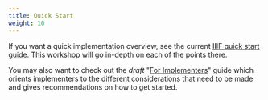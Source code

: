 ```yaml
---
title: Quick Start
weight: 10
---
```


If you want a quick implementation overview, see the current [IIIF quick start guide](http://iiif.io/technical-details/). This workshop will go in-depth on each of the points there.

You may also want to check out the _draft_ "[For Implementers]" guide which orients implementers to the different considerations that need to be made and gives recommendations on how to get started.

<!-- #todo:150 remove _draft_ once published to the website -->

[For Implementers]: https://docs.google.com/document/d/1OXxPFrwTDPlx3EfrjEx0Vl5VMy20znfejnvCpmJfmcw/edit
